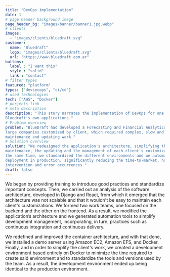 ```yaml
---
title: "DevOps implementation"
date: 1
# page header background image
page_header_bg: "images/banner/banner1.jpg.webp"
# clients
images: 
  - "images/clients/bluedraft.svg"
customer:
  name: "Bluedraft"
  logo: "images/clients/bluedraft.svg"
  url: "https://www.bluedraft.com.ar"
buttons:
  label : "I want this"
  style : "solid"
  link : "contact"
# filter types
featured: "platform"
types: ["devsecops", "ci/cd"]
# used technologies
tech: ["AWS", "Docker"]
# porjects link
# meta description
description: "This story narrates the implementation of DevOps for one of
Bluedraft's own applications."
# Problem overview
problem: "BlueDraft had developed a Forecasting and Financial Analytics tool for
large companies customized by client, which required complex, slow and expensive
maintenance and updating work."
# Solution overview
solution: "We redesigned the application's architecture, simplifying the
maintenance, the updating and the management of each client's customizations. At
the same time, we standardized the different environments and we automated the
deployment in production, significantly reducing the time-to-market, human
intervention and error occurrences."
draft: false
---
```


We began by providing training to introduce good practices and standardize
important concepts. Then, we carried out an analysis of the software
architecture, developed in Django and React, from which it emerged that the
architecture was not scalable and that it wouldn't be easy to maintain each
client's customizations. We formed two work teams, one focused on the backend
and the other on the frontend. As a result, we modified the application’s
architecture and we generated automation tools to simplify development
management, incorporating, in turn, practices such as continuous integration and
continuous delivery.

We redefined and improved the container architecture, and with that done, we
installed a demo server using Amazon EC2, Amazon EFS, and Docker. Finally, and
in order to simplify the client's work, we created a development environment
based entirely on Docker to minimize the time required to create said
environment and to standardize the tools and versions used by the team. As a
result, the development environment ended up being identical to the production
environment.
